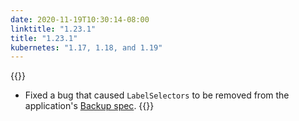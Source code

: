 ```yaml
---
date: 2020-11-19T10:30:14-08:00
linktitle: "1.23.1"
title: "1.23.1"
kubernetes: "1.17, 1.18, and 1.19"
---
```


{{<fixes>}}
* Fixed a bug that caused `LabelSelectors` to be removed from the application's [Backup spec](https://velero.io/docs/v1.5/api-types/backup/).
{{</fixes>}}
